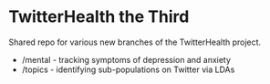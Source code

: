 # TwitterHealth the Third #

Shared repo for various new branches of the TwitterHealth project.

* /mental - tracking symptoms of depression and anxiety
* /topics - identifying sub-populations on Twitter via LDAs